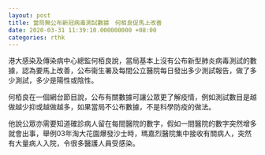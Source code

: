 ```yaml
---
layout: post
title: 當局無公布新冠病毒測試數據　何栢良促馬上改善
date: 2020-03-31 11:39:10.000000000 +08:00
categories: rthk
---
```


港大感染及傳染病中心總監何栢良說，當局基本上沒有公布新型肺炎病毒測試的數據，認為要馬上改善，公布衞生署及每間公立醫院每日發出多少測試報告，做了多少測試，多少是陽性或陰性。

何栢良在一個網台節目說，公布有關數據可讓公眾更了解疫情，例如測試數目是越做越少抑或越做越多，如果當局不公布數據，不是科學防疫的做法。

他說公眾亦需要知道確診病人留在每間醫院的數字，假如一間醫院的數字突然增多就會出事，舉例03年淘大花園爆發沙士時，瑪嘉烈醫院集中接收有關病人，突然有大量病人入院，令很多醫護人員受感染。

